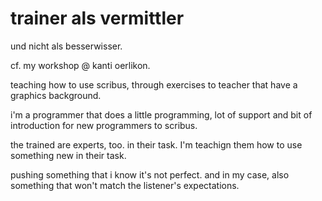 # trainer als vermittler

und nicht als besserwisser.

cf. my workshop @ kanti oerlikon.

teaching how to use scribus, through exercises to teacher that have a graphics background.

i'm a programmer that does a little programming, lot of support and bit of introduction for new programmers to scribus.

the trained are experts, too. in their task. I'm teachign them how to use something new in their task.

pushing something that i know it's not perfect. and in my case, also something that won't match the listener's expectations.
